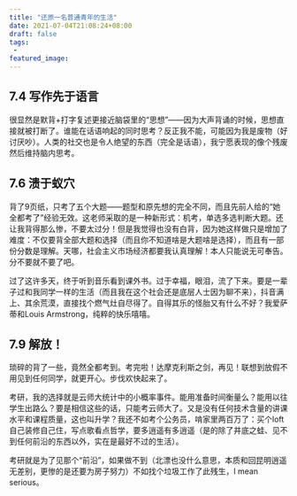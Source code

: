 ```yaml
---
title: "还原一名普通青年的生活"
date: 2021-07-04T21:08:24+08:00
draft: false
tags:
 - 
featured_image:
---
```

## 7.4 写作先于语言
很显然是默背+打字复述更接近脑袋里的“思想”——因为大声背诵的时候，思想直接就被打断了。谁能在话语响起的同时思考？反正我不能，可能因为我是废物（好讨厌吵）。人类的社交也是令人绝望的东西（完全是话语），我宁愿表现的像个残废然后维持脑内思考。
## 7.6 溃于蚁穴
背了9页纸，只考了五个大题——题型和原先想的完全不同，而且先前人给的“她全都考了”经验无效。这老师采取的是一种新形式：机考，单选多选判断大题。还让我背得那么惨，不要太过分！但是我觉得也没有白背，因为她这样做只是增加了难度：不仅要背全部大题和选择（而且你不知道啥是大题啥是选择），而且有一部份分数是理解。天哪，社会主义市场经济都要我认真理解！本人只能说无可奉告。分不要就不要了吧。


过了这许多天，终于听到音乐看到课外书。过于幸福，眼泪，流了下来。要是一辈子过和我同学一样的生活（而且我在这个社会还是底层人士因为聊不来），抖音满上、其余荒漠，直接找个燃气灶自尽得了。自得其乐的怪胎又有什么不好？我爱萨蒂和Louis Armstrong，纯粹的快乐嘻嘻。
## 7.9 解放！
琐碎的背了一些，竟然全都考到。考完啦！达摩克利斯之剑，再见！联想到放假不用见到任何同学，就更开心。步伐欢快起来了。


考研，我的选择就是云师大统计中的小概率事件。能用准备时间衡量么？能用以往学生出路么？要是相信这些的话，只能考云师大了。又是没有任何技术含量的讲课水平和课程质量，这也叫升学？我还不如考个公务员，啃家里两百万了：买个loft自己装修自己住，写点歌看点哲学，要多逍遥有多逍遥（是的除了井底之蛙、见不到任何前沿的东西以外，实在是最好不过的生活）。


考研就是为了见那个“前沿”，如果做不到（北漂也没什么意思，本质和回昆明逍遥无差别，更惨的是还要为房子努力）不如找个垃圾工作了此残生，I mean serious。